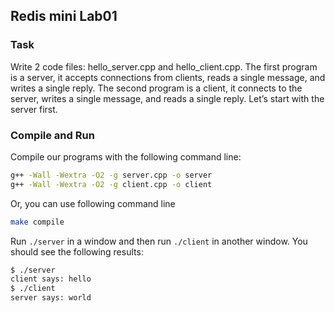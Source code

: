 ## Redis mini Lab01

### Task 

Write 2 code files: hello_server.cpp and hello_client.cpp. The first program is a server, it accepts connections from clients, reads a single message, and writes a single reply. The second program is a client, it connects to the server, writes a single message, and reads a single reply. Let’s start with the server first.

### Compile and Run
Compile our programs with the following command line:

```bash
g++ -Wall -Wextra -O2 -g server.cpp -o server
g++ -Wall -Wextra -O2 -g client.cpp -o client
```

Or, you can use following command line

```bash
make compile
```

Run `./server` in a window and then run `./client` in another window. You should see the following results:

```bash
$ ./server
client says: hello
$ ./client
server says: world
```
